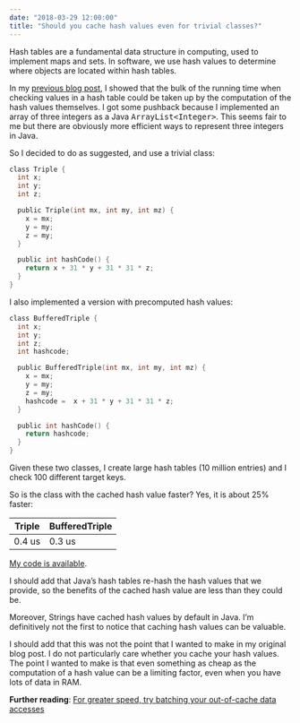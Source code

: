 ```yaml
---
date: "2018-03-29 12:00:00"
title: "Should you cache hash values even for trivial classes?"
---
```




Hash tables are a fundamental data structure in computing, used to implement maps and sets. In software, we use hash values to determine where objects are located within hash tables.

In my [previous blog post](/lemire/blog/2018/03/28/when-accessing-hash-tables-how-much-time-is-spent-computing-the-hash-functions/), I showed that the bulk of the running time when checking values in a hash table could be taken up by the computation of the hash values themselves. I got some pushback because I implemented an array of three integers as a Java <tt>ArrayList&lt;Integer></tt>. This seems fair to me but there are obviously more efficient ways to represent three integers in Java.

So I decided to do as suggested, and use a trivial class:
```C
class Triple {
  int x;
  int y;
  int z;

  public Triple(int mx, int my, int mz) {
    x = mx;
    y = my;
    z = my;
  }

  public int hashCode() {
    return x + 31 * y + 31 * 31 * z;
  }
}
```


I also implemented a version with precomputed hash values:
```C
class BufferedTriple {
  int x;
  int y;
  int z;
  int hashcode;

  public BufferedTriple(int mx, int my, int mz) {
    x = mx;
    y = my;
    z = my;
    hashcode =  x + 31 * y + 31 * 31 * z;
  }

  public int hashCode() {
    return hashcode;
  }
}
```


Given these two classes, I create large hash tables (10 million entries) and I check 100 different target keys.

So is the class with the cached hash value faster? Yes, it is about 25% faster:

Triple                   |BufferedTriple           |
-------------------------|-------------------------|
0.4 us                   |0.3 us                   |


[My code is available](https://github.com/lemire/Code-used-on-Daniel-Lemire-s-blog/tree/master/2018/03/29).

I should add that Java&rsquo;s hash tables re-hash the hash values that we provide, so the benefits of the cached hash value are less than they could be.

Moreover, Strings have cached hash values by default in Java. I&rsquo;m definitively not the first to notice that caching hash values can be valuable.

I should add that this was not the point that I wanted to make in my original blog post. I do not particularly care whether you cache your hash values. The point I wanted to make is that even something as cheap as the computation of a hash value can be a limiting factor, even when you have lots of data in RAM.

__Further reading__: [For greater speed, try batching your out-of-cache data accesses](/lemire/blog/2018/04/12/for-greater-speed-try-batching-your-out-of-cache-data-accesses/)

